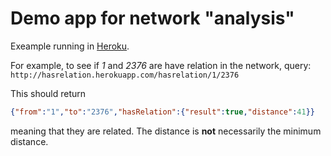 
# Demo app for network "analysis"


Exeample running in [Heroku](http://hasrelation.herokuapp.com).

For example, to see if *1* and *2376* are have relation in the network, query: 
`http://hasrelation.herokuapp.com/hasrelation/1/2376`

This should return
```json
{"from":"1","to":"2376","hasRelation":{"result":true,"distance":41}}
```
meaning that they are related. The distance is **not** necessarily the minimum distance.